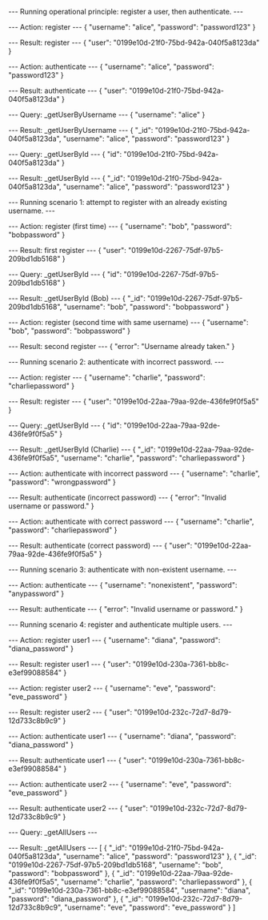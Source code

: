 
--- Running operational principle: register a user, then authenticate. ---

--- Action: register ---
{
  "username": "alice",
  "password": "password123"
}

--- Result: register ---
{
  "user": "0199e10d-21f0-75bd-942a-040f5a8123da"
}

--- Action: authenticate ---
{
  "username": "alice",
  "password": "password123"
}

--- Result: authenticate ---
{
  "user": "0199e10d-21f0-75bd-942a-040f5a8123da"
}

--- Query: _getUserByUsername ---
{
  "username": "alice"
}

--- Result: _getUserByUsername ---
{
  "_id": "0199e10d-21f0-75bd-942a-040f5a8123da",
  "username": "alice",
  "password": "password123"
}

--- Query: _getUserById ---
{
  "id": "0199e10d-21f0-75bd-942a-040f5a8123da"
}

--- Result: _getUserById ---
{
  "_id": "0199e10d-21f0-75bd-942a-040f5a8123da",
  "username": "alice",
  "password": "password123"
}

--- Running scenario 1: attempt to register with an already existing username. ---

--- Action: register (first time) ---
{
  "username": "bob",
  "password": "bobpassword"
}

--- Result: first register ---
{
  "user": "0199e10d-2267-75df-97b5-209bd1db5168"
}

--- Query: _getUserById ---
{
  "id": "0199e10d-2267-75df-97b5-209bd1db5168"
}

--- Result: _getUserById (Bob) ---
{
  "_id": "0199e10d-2267-75df-97b5-209bd1db5168",
  "username": "bob",
  "password": "bobpassword"
}

--- Action: register (second time with same username) ---
{
  "username": "bob",
  "password": "bobpassword"
}

--- Result: second register ---
{
  "error": "Username already taken."
}

--- Running scenario 2: authenticate with incorrect password. ---

--- Action: register ---
{
  "username": "charlie",
  "password": "charliepassword"
}

--- Result: register ---
{
  "user": "0199e10d-22aa-79aa-92de-436fe9f0f5a5"
}

--- Query: _getUserById ---
{
  "id": "0199e10d-22aa-79aa-92de-436fe9f0f5a5"
}

--- Result: _getUserById (Charlie) ---
{
  "_id": "0199e10d-22aa-79aa-92de-436fe9f0f5a5",
  "username": "charlie",
  "password": "charliepassword"
}

--- Action: authenticate with incorrect password ---
{
  "username": "charlie",
  "password": "wrongpassword"
}

--- Result: authenticate (incorrect password) ---
{
  "error": "Invalid username or password."
}

--- Action: authenticate with correct password ---
{
  "username": "charlie",
  "password": "charliepassword"
}

--- Result: authenticate (correct password) ---
{
  "user": "0199e10d-22aa-79aa-92de-436fe9f0f5a5"
}

--- Running scenario 3: authenticate with non-existent username. ---

--- Action: authenticate ---
{
  "username": "nonexistent",
  "password": "anypassword"
}

--- Result: authenticate ---
{
  "error": "Invalid username or password."
}

--- Running scenario 4: register and authenticate multiple users. ---

--- Action: register user1 ---
{
  "username": "diana",
  "password": "diana_password"
}

--- Result: register user1 ---
{
  "user": "0199e10d-230a-7361-bb8c-e3ef99088584"
}

--- Action: register user2 ---
{
  "username": "eve",
  "password": "eve_password"
}

--- Result: register user2 ---
{
  "user": "0199e10d-232c-72d7-8d79-12d733c8b9c9"
}

--- Action: authenticate user1 ---
{
  "username": "diana",
  "password": "diana_password"
}

--- Result: authenticate user1 ---
{
  "user": "0199e10d-230a-7361-bb8c-e3ef99088584"
}

--- Action: authenticate user2 ---
{
  "username": "eve",
  "password": "eve_password"
}

--- Result: authenticate user2 ---
{
  "user": "0199e10d-232c-72d7-8d79-12d733c8b9c9"
}

--- Query: _getAllUsers ---

--- Result: _getAllUsers ---
[
  {
    "_id": "0199e10d-21f0-75bd-942a-040f5a8123da",
    "username": "alice",
    "password": "password123"
  },
  {
    "_id": "0199e10d-2267-75df-97b5-209bd1db5168",
    "username": "bob",
    "password": "bobpassword"
  },
  {
    "_id": "0199e10d-22aa-79aa-92de-436fe9f0f5a5",
    "username": "charlie",
    "password": "charliepassword"
  },
  {
    "_id": "0199e10d-230a-7361-bb8c-e3ef99088584",
    "username": "diana",
    "password": "diana_password"
  },
  {
    "_id": "0199e10d-232c-72d7-8d79-12d733c8b9c9",
    "username": "eve",
    "password": "eve_password"
  }
]

